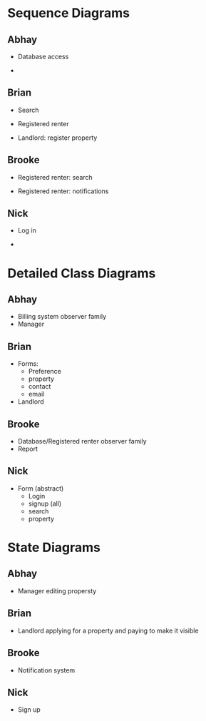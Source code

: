 
# Sequence Diagrams

## Abhay

- Database access

-

## Brian

- Search

- Registered renter

- Landlord: register property

## Brooke

- Registered renter: search

- Registered renter: notifications

## Nick

- Log in

-

# Detailed Class Diagrams

## Abhay

- Billing system observer family
- Manager

## Brian

- Forms:
  - Preference
  - property
  - contact
  - email
- Landlord

## Brooke

- Database/Registered renter observer family
- Report

## Nick

- Form (abstract)
  - Login
  - signup (all)
  - search
  - property

# State Diagrams

## Abhay

- Manager editing propersty

## Brian

- Landlord applying for a property and paying to make it visible

## Brooke

- Notification system

## Nick

- Sign up
